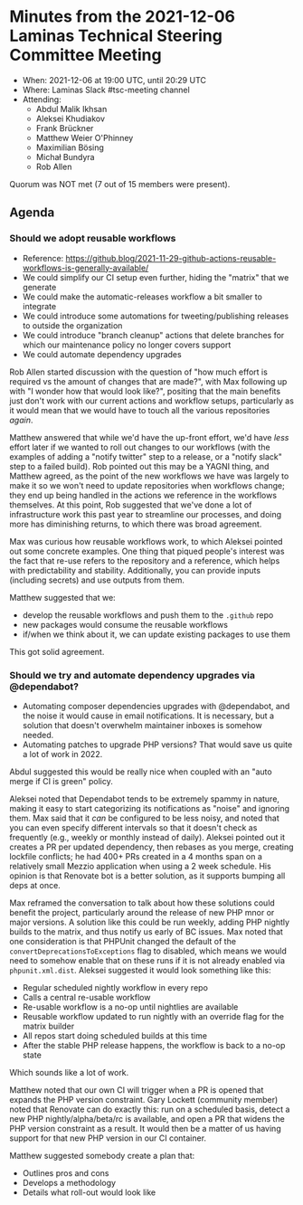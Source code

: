# Minutes from the 2021-12-06 Laminas Technical Steering Committee Meeting

- When: 2021-12-06 at 19:00 UTC, until 20:29 UTC
- Where: Laminas Slack #tsc-meeting channel
- Attending:
  - Abdul Malik Ikhsan
  - Aleksei Khudiakov
  - Frank Brückner
  - Matthew Weier O'Phinney
  - Maximilian Bösing
  - Michał Bundyra
  - Rob Allen

Quorum was NOT met (7 out of 15 members were present).

## Agenda

### Should we adopt reusable workflows

- Reference: https://github.blog/2021-11-29-github-actions-reusable-workflows-is-generally-available/
- We could simplify our CI setup even further, hiding the "matrix" that we generate
- We could make the automatic-releases workflow a bit smaller to integrate
- We could introduce some automations for tweeting/publishing releases to outside the organization
- We could introduce "branch cleanup" actions that delete branches for which our maintenance policy no longer covers support
- We could automate dependency upgrades

Rob Allen started discussion with the question of "how much effort is required vs the amount of changes that are made?", with Max following up with "I wonder how that would look like?", positing that the main benefits just don't work with our current actions and workflow setups, particularly as it would mean that we would have to touch all the various repositories _again_.

Matthew answered that while we'd have the up-front effort, we'd have _less_ effort later if we wanted to roll out changes to our workflows (with the examples of adding a "notify twitter" step to a release, or a "notify slack" step to a failed build).
Rob pointed out this may be a YAGNI thing, and Matthew agreed, as the point of the new workflows we have was largely to make it so we won't need to update repositories when workflows change; they end up being handled in the actions we reference in the workflows themselves.
At this point, Rob suggested that we've done a lot of infrastructure work this past year to streamline our processes, and doing more has diminishing returns, to which there was broad agreement.

Max was curious how reusable workflows work, to which Aleksei pointed out some concrete examples.
One thing that piqued people's interest was the fact that re-use refers to the repository and a reference, which helps with predictability and stability.
Additionally, you can provide inputs (including secrets) and use outputs from them.

Matthew suggested that we:

- develop the reusable workflows and push them to the `.github` repo
- new packages would consume the reusable workflows
- if/when we think about it, we can update existing packages to use them

This got solid agreement.

### Should we try and automate dependency upgrades via @dependabot?

- Automating composer dependencies upgrades with @dependabot, and the noise it would cause in email notifications.
  It is necessary, but a solution that doesn't overwhelm maintainer inboxes is somehow needed.
- Automating patches to upgrade PHP versions?
  That would save us quite a lot of work in 2022.

Abdul suggested this would be really nice when coupled with an "auto merge if CI is green" policy.

Aleksei noted that Dependabot tends to be extremely spammy in nature, making it easy to start categorizing its notifications as "noise" and ignoring them.
Max said that it _can_ be configured to be less noisy, and noted that you can even specify different intervals so that it doesn't check as frequently (e.g., weekly or monthly instead of daily).
Aleksei pointed out it creates a PR per updated dependency, then rebases as you merge, creating lockfile conflicts; he had 400+ PRs created in a 4 months span on a relatively small Mezzio application when using a 2 week schedule.
His opinion is that Renovate bot is a better solution, as it supports bumping all deps at once.

Max reframed the conversation to talk about how these solutions could benefit the project, particularly around the release of new PHP mnor or major versions.
A solution like this could be run weekly, adding PHP nightly builds to the matrix, and thus notify us early of BC issues.
Max noted that one consideration is that PHPUnit changed the default of the `convertDeprecationsToExceptions` flag to disabled, which means we would need to somehow enable that on these runs if it is not already enabled via `phpunit.xml.dist`.
Aleksei suggested it would look something like this:

- Regular scheduled nightly workflow in every repo
- Calls a central re-usable workflow
- Re-usable workflow is a no-op until nightlies are available
- Reusable workflow updated to run nightly with an override flag for the matrix builder
- All repos start doing scheduled builds at this time
- After the stable PHP release happens, the workflow is back to a no-op state

Which sounds like a lot of work.

Matthew noted that our own CI will trigger when a PR is opened that expands the PHP version constraint.
Gary Lockett (community member) noted that Renovate can do exactly this: run on a scheduled basis, detect a new PHP nightly/alpha/beta/rc is available, and open a PR that widens the PHP version constraint as a result.
It would then be a matter of us having support for that new PHP version in our CI container.

Matthew suggested somebody create a plan that:

- Outlines pros and cons
- Develops a methodology
- Details what roll-out would look like

